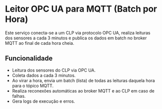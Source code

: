 # Leitor OPC UA para MQTT (Batch por Hora)

Este serviço conecta-se a um CLP via protocolo OPC UA, realiza leituras dos sensores a cada 3 minutos e publica os dados em batch no broker MQTT ao final de cada hora cheia.

## Funcionalidade

- Leitura dos sensores do CLP via OPC UA.
- Coleta dados a cada 3 minutos.
- Ao virar a hora, envia um batch (lista) de todas as leituras daquela hora para o tópico MQTT.
- Realiza reconexões automáticas ao broker MQTT e ao CLP em caso de falhas.
- Gera logs de execução e erros.